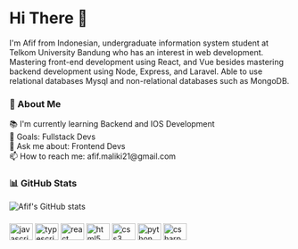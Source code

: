 # Hi There 👋

<p>I'm Afif from Indonesian, undergraduate information system student at Telkom University Bandung who has an interest in web development. Mastering front-end development using React, and Vue besides mastering backend development using Node, Express, and Laravel. Able to use relational databases Mysql and non-relational databases such as MongoDB.</p>

###

<h3>👤 About Me</h3>
<p align="left">📚 I'm currently learning Backend and IOS Development<br>🎯 Goals: Fullstack Devs <br>💬 Ask me about: Frontend Devs <br> 📫 How to reach me: afif.maliki21@gmail.com </p>

###

###

<h3>📊 GitHub Stats</h3>

![Afif's GitHub stats](https://github-readme-stats.vercel.app/api?username=mafif21&theme=radical&hide_border=false&include_all_commits=true&count_private=true)

###

###

<div align="left">
  <img src="https://cdn.jsdelivr.net/gh/devicons/devicon/icons/javascript/javascript-original.svg" height="30" width="42" alt="javascript logo"  />
  <img src="https://cdn.jsdelivr.net/gh/devicons/devicon/icons/typescript/typescript-plain.svg" height="30" width="42" alt="typescript logo"  />
  <img src="https://cdn.jsdelivr.net/gh/devicons/devicon/icons/react/react-original.svg" height="30" width="42" alt="react logo"  />
  <img src="https://cdn.jsdelivr.net/gh/devicons/devicon/icons/html5/html5-original.svg" height="30" width="42" alt="html5 logo"  />
  <img src="https://cdn.jsdelivr.net/gh/devicons/devicon/icons/css3/css3-original.svg" height="30" width="42" alt="css3 logo"  />
  <img src="https://cdn.jsdelivr.net/gh/devicons/devicon/icons/php/php-original.svg" height="30" width="42" alt="python logo"  />
  <img src="https://cdn.jsdelivr.net/gh/devicons/devicon/icons/laravel/laravel-original.svg" height="30" width="42" alt="csharp logo"  />
</div>

###

<!-- ###

<img align="right" height="150" src="https://i.imgflip.com/65efzo.gif"  />

### -->
